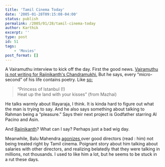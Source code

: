 ```yaml
---
title: 'Tamil Cinema Today'
date: '2005-01-28T09:15:08-04:00'
status: publish
permalink: /2005/01/28/tamil-cinema-today
author: Karthik
excerpt: ''
type: post
id: 51
tags:
    - 'Movies'
post_format: []
---
```

 A Vairamuthu interview to kick off the day. First the good news. [Vairamuthu is not writing for Rajinikanth's Chandramukhi.](http://www.thatstamil.com/specials/cinema/interview/vairamuthu.html) But he says, every “micro-second” of his life contains poetry. Like [so:](http://www.thatstamil.com/specials/cinema/shooting-spot/shriya.html)

> “Princess of Istanbul (!)  
> Heat up the land with your kisses” (from Mazhai)

He talks warmly about Illayaraja, I think. It is kinda hard to figure out what the man is trying to say. And he also says something about talking to Rahman being a “pleasure.” Says their next project is Godfather starring Al Pacino and Asin.

And [Rajinikanth](http://www.thatstamil.com/images26/cinema/rajinik-300.jpg)? What can I say? Perhaps just a bad wig day.

Meanwhile, Balu Mahendra [ agonizes ](http://www.thatstamil.com/specials/cinema/interview/balumahendra.html) over good directors (read : him) not being treated right by Tamil cinema. Poignant story about him talking about salaries with other directors, and realizing belatedly that they were talking in millions, not thousands. I used to like him a lot, but he seems to be stuck in a rut these days.